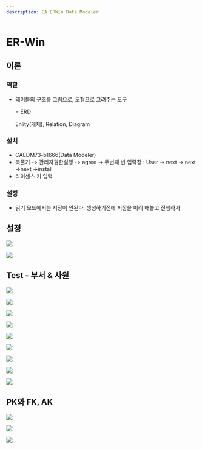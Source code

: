 ```yaml
---
description: CA ERWin Data Modeler
---
```


# ER-Win

## 이론

### 역할

* 테이블의 구조를 그림으로, 도형으로 그려주는 도구 

    = ERD

    Enlity\(개체\), Relation, Diagram

### 설치

* CAEDM73-b1666\(Data Modeler\) 
* 축풀기 -&gt; 관리자권한실행 -&gt; agree -&gt; 두번째 빈 입력창 : User -&gt; next -&gt; next -&gt;next -&gt;install
* 라이센스 키 입력

### 설정

* 읽기 모드에서는 저장이 안된다. 생성하기전에 저장을 미리 해놓고 진행하자

## 설정

![](../../.gitbook/assets/w.png)

![](../../.gitbook/assets/e.png)

## Test - 부서 & 사원

![](../../.gitbook/assets/r.png)

![](../../.gitbook/assets/t.png)

![](../../.gitbook/assets/y.png)



![](../../.gitbook/assets/u.png)

![](../../.gitbook/assets/i.png)

![](../../.gitbook/assets/o.png)

![](../../.gitbook/assets/p.png)

![](../../.gitbook/assets/.png%20%282%29.png)

![](../../.gitbook/assets/.png%20%281%29.png)

## PK와 FK, AK 

![](../../.gitbook/assets/1-.png)

![](../../.gitbook/assets/4%20%281%29.png)

![](../../.gitbook/assets/3.png)

